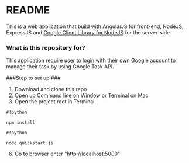 # README #

This is a web application that build with AngularJS for front-end, NodeJS, ExpressJS and 
[Google Client Library for NodeJS](https://developers.google.com/google-apps/tasks/)  for the server-side
### What is this repository for? ###

This application require user to login with their own Google account to manage their task by using Google Task API. 

###Step to set up ###

1. Download and clone this repo
2. Open up Command line on Window or Terminal on Mac
3. Open the project root in Terminal
```
#!python

npm install
```

```
#!python

node quickstart.js
```
6. Go to browser enter "http://localhost:5000"